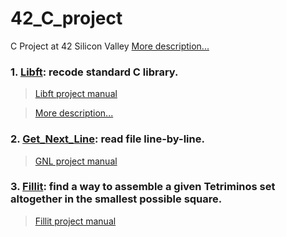 # 42_C_project
C Project at 42 Silicon Valley [More description...](https://github.com/AmberFu/42_C_project/wiki/42-School-Project)

### 1. [Libft](https://github.com/AmberFu/42_C_project/tree/master/01_libft): recode standard C library.

> [Libft project manual](https://github.com/AmberFu/42_C_project/blob/master/libft.en.pdf)

> [More description...](https://github.com/AmberFu/42_C_project/wiki/01_Libft_Project)

### 2. [Get_Next_Line](https://github.com/AmberFu/42_C_project/tree/master/02_get_next_line): read file line-by-line.

> [GNL project manual](https://github.com/AmberFu/42_C_project/blob/master/get_next_line.en.pdf)

### 3. [Fillit]():  find a way to assemble a given Tetriminos set altogether in the smallest possible square.

> [Fillit project manual](https://github.com/AmberFu/42_C_project/blob/master/fillit.en.pdf)

